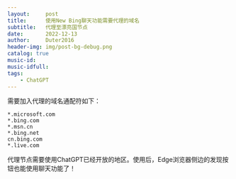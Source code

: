 ```yaml
---
layout:     post
title:      使用New Bing聊天功能需要代理的域名
subtitle:   代理至漂亮国节点
date:       2022-12-13
author:     Duter2016
header-img: img/post-bg-debug.png
catalog: true
music-id: 
music-idfull: 
tags:
    - ChatGPT
---
```



需要加入代理的域名通配符如下：

```
*.microsoft.com
*.bing.com
*.msn.cn
*.bing.net
cn.bing.com
*.live.com
```

代理节点需要使用ChatGPT已经开放的地区。使用后，Edge浏览器侧边的发现按钮也能使用聊天功能了！